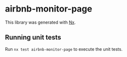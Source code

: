 # airbnb-monitor-page

This library was generated with [Nx](https://nx.dev).

## Running unit tests

Run `nx test airbnb-monitor-page` to execute the unit tests.
